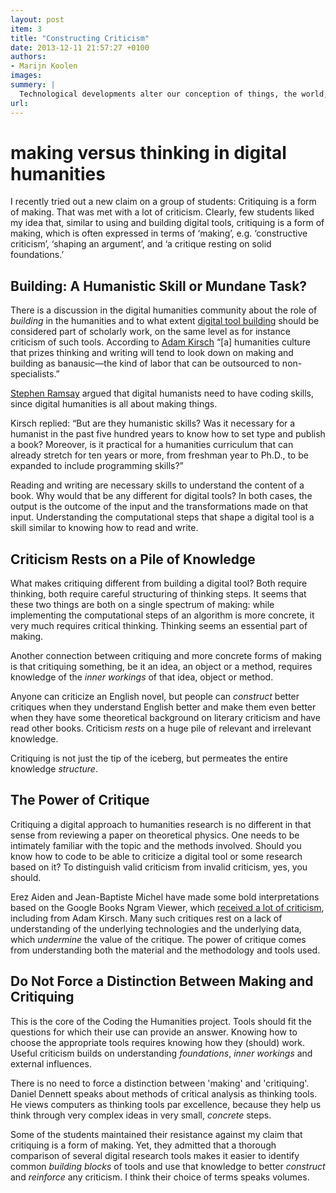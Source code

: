 ```yaml
---
layout: post
item: 3
title: "Constructing Criticism"
date: 2013-12-11 21:57:27 +0100
authors: 
- Marijn Koolen
images:
summery: |
  Technological developments alter our conception of things, the world, or even the universe. They change your perspective and filter your interpretation of the world around you. 
url: 
---
```

# making versus thinking in digital humanities 

I recently tried out a new claim on a group of students: Critiquing is a form of making. That was met with a lot of criticism. Clearly, few students liked my idea that, similar to using and building digital tools, critiquing is a form of making, which is often expressed in terms of ‘making’, e.g. ‘constructive criticism’, ‘shaping an argument’, and ‘a critique resting on solid foundations.’

## Building: A Humanistic Skill or Mundane Task?
There is a discussion in the digital humanities community about the role of *building* in the humanities and to what extent [digital tool building](http://stephenramsay.us/text/2011/01/11/on-building/) should be considered part of scholarly work, on the same level as for instance criticism of such tools.
According to [Adam Kirsch](http://www.newrepublic.com/article/117428/limits-digital-humanities-adam-kirsch) “[a] humanities culture that prizes thinking and writing will tend to look down on making and building as banausic—the kind of labor that can be outsourced to non-specialists.”

[Stephen Ramsay](http://stephenramsay.us/text/2011/01/08/whos-in-and-whos-out/) argued that digital humanists need to have coding skills, since digital humanities is all about making things.

Kirsch replied: “But are they humanistic skills? Was it necessary for a humanist in the past five hundred years to know how to set type and publish a book? Moreover, is it practical for a humanities curriculum that can already stretch for ten years or more, from freshman year to Ph.D., to be expanded to include programming skills?”

Reading and writing are necessary skills to understand the content of a book. Why would that be any different for digital tools? In both cases, the output is the outcome of the input and the transformations made on that input. Understanding the computational steps that shape a digital tool is a skill similar to knowing how to read and write. 

## Criticism Rests on a Pile of Knowledge
What makes critiquing different from building a digital tool? Both require thinking, both require careful structuring of thinking steps. It seems that these two things are both on a single spectrum of making: while implementing the computational steps of an algorithm is more concrete, it very much requires critical thinking. Thinking seems an essential part of making. 

Another connection between critiquing and more concrete forms of making is that critiquing something, be it an idea, an object or a method, requires knowledge of the *inner workings* of that idea, object or method. 

Anyone can criticize an English novel, but people can *construct* better critiques when they understand English better and make them even better when they have some theoretical background on literary criticism and have read other books. Criticism *rests* on a huge pile of relevant and irrelevant knowledge. 

Critiquing is not just the tip of the iceberg, but permeates the entire knowledge *structure*.

## The Power of Critique 
Critiquing a digital approach to humanities research is no different in that sense from reviewing a paper on theoretical physics. One needs to be intimately familiar with the topic and the methods involved. Should you know how to code to be able to criticize a digital tool or some research based on it? To distinguish valid criticism from invalid criticism, yes, you should.

Erez Aiden and Jean-Baptiste Michel have made some bold interpretations based on the Google Books Ngram Viewer, which [received a lot of criticism](http://www.culturomics.org/Resources/faq), including from Adam Kirsch. Many such critiques rest on a lack of understanding of the underlying technologies and the underlying data, which *undermine* the value of the critique. The power of critique comes from understanding both the material and the methodology and tools used.

## Do Not Force a Distinction Between Making and Critiquing
This is the core of the Coding the Humanities project. Tools should fit the questions for which their use can provide an answer. Knowing how to choose the appropriate tools requires knowing how they (should) work. Useful criticism builds on understanding *foundations*, *inner workings* and external influences. 

There is no need to force a distinction between 'making' and 'critiquing'. Daniel Dennett speaks about methods of critical analysis as thinking tools. He views computers as thinking tools par excellence, because they help us think through very complex ideas in very small, *concrete* steps. 

Some of the students maintained their resistance against my claim that critiquing is a form of making. Yet, they admitted that a thorough comparison of several digital research tools makes it easier to identify common *building blocks* of tools and use that knowledge to better *construct* and *reinforce* any criticism. I think their choice of terms speaks volumes.
